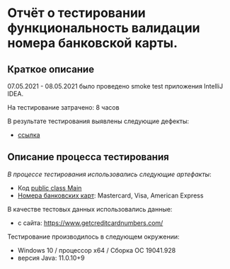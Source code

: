 # Отчёт о тестировании  функциональность валидации номера банковской карты.

## Краткое описание

07.05.2021 - 08.05.2021 было проведено smoke test приложения IntelliJ IDEA.

На тестирование затрачено: 8 часов

В результате тестирования выявлены следующие дефекты:
* [ссылка](https://docs.google.com/document/d/1SRN95Quc_vU4U5LGecLtKnrkObt79FGpe_sIVTtzskM/edit?usp=sharing)



## Описание процесса тестирования

*В процессе тестирования использовались следующие артефакты*:

* Код [public class Main](https://raw.githubusercontent.com/KuliakQA/java1.1/master/src/Main.java)
* [Номера банковских карт](https://docs.google.com/spreadsheets/d/1qpbM7qYeS4Uio213CDe7SGpQe2sGu4quToe1_cgVdDA/edit?usp=sharing): Mastercard, Visa, American Express


В качестве тестовых данных использовались данные:
* с сайта: https://www.getcreditcardnumbers.com/

Тестирование производилось в следующем окружении:
* Windows 10 / процессор x64 / Сборка ОС 19041.928
* версия Java: 11.0.10+9